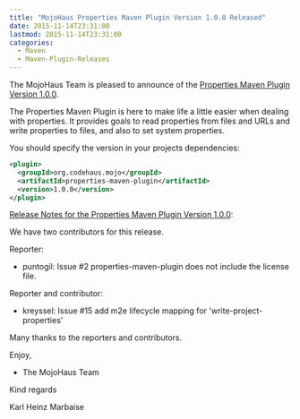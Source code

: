 ```yaml
---
title: "MojoHaus Properties Maven Plugin Version 1.0.0 Released"
date: 2015-11-14T23:31:00
lastmod: 2015-11-14T23:31:00
categories:
  - Maven
  - Maven-Plugin-Releases
---
```

The MojoHaus Team is pleased to announce of the
[Properties Maven Plugin Version 1.0.0](http://www.mojohaus.org/properties-maven-plugin/).

The Properties Maven Plugin is here to make life a little easier when dealing
with properties. It provides goals to read properties from files and URLs and
write properties to files, and also to set system properties.

You should specify the version in your projects dependencies:

```xml
<plugin>
  <groupId>org.codehaus.mojo</groupId>
  <artifactId>properties-maven-plugin</artifactId>
  <version>1.0.0</version>
</plugin>
``` 

[Release Notes for the Properties Maven Plugin Version 1.0.0](http://www.mojohaus.org/properties-maven-plugin/github-report.html):

We have two contributors for this release.

Reporter:

 * puntogil: Issue #2 properties-maven-plugin does not include the license file.

Reporter and contributor:

 * kreyssel: Issue #15 add m2e lifecycle mapping for 'write-project-properties'

Many thanks to the reporters and contributors.

Enjoy,

- The MojoHaus Team

Kind regards

Karl Heinz Marbaise
